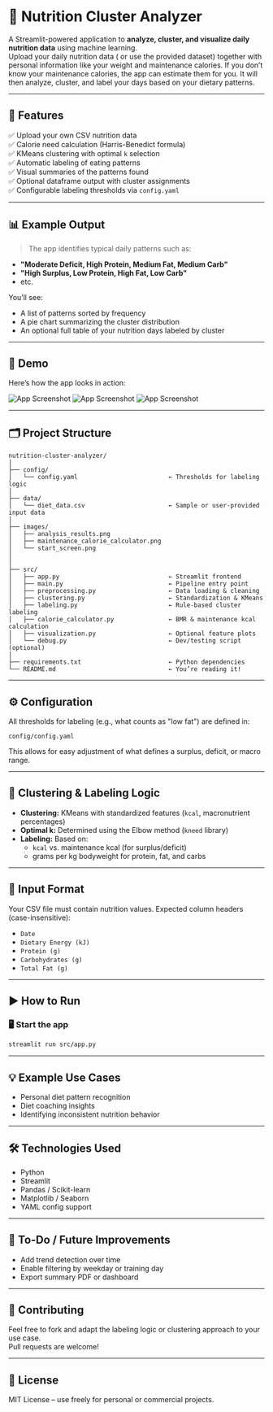 # 🥗 Nutrition Cluster Analyzer

A Streamlit-powered application to **analyze, cluster, and visualize daily nutrition data** using machine learning.  
Upload your daily nutrition data ( or use the provided dataset) together with personal information like your weight and maintenance calories. If you don’t know your maintenance calories, the app can estimate them for you. It will then analyze, cluster, and label your days based on your dietary patterns.

---

## 🚀 Features


✅ Upload your own CSV nutrition data   
✅ Calorie need calculation (Harris-Benedict formula)  
✅ KMeans clustering with optimal `k` selection  
✅ Automatic labeling of eating patterns  
✅ Visual summaries of the patterns found  
✅ Optional dataframe output with cluster assignments  
✅ Configurable labeling thresholds via `config.yaml`  

---

## 📊 Example Output

> The app identifies typical daily patterns such as:

- **"Moderate Deficit, High Protein, Medium Fat, Medium Carb"**
- **"High Surplus, Low Protein, High Fat, Low Carb"**
- etc.

You’ll see:
- A list of patterns sorted by frequency  
- A pie chart summarizing the cluster distribution  
- An optional full table of your nutrition days labeled by cluster

---

## 📸 Demo

Here’s how the app looks in action:

![App Screenshot](images/start_screen.png)
![App Screenshot](images/maintenance_calorie_calculator.png)
![App Screenshot](images/analysis_results.png)

---

## 🗂️ Project Structure

```
nutrition-cluster-analyzer/
│
├── config/
│   └── config.yaml                         ← Thresholds for labeling logic
│
├── data/
│   └── diet_data.csv                       ← Sample or user-provided input data
│
├── images/
│   ├── analysis_results.png     
│   ├── maintenance_calorie_calculator.png     
│   └── start_screen.png     
│
│
├── src/
│   ├── app.py                              ← Streamlit frontend
│   ├── main.py                             ← Pipeline entry point
│   ├── preprocessing.py                    ← Data loading & cleaning
│   ├── clustering.py                       ← Standardization & KMeans
│   ├── labeling.py                         ← Rule-based cluster labeling
│   ├── calorie_calculator.py               ← BMR & maintenance kcal calculation
│   ├── visualization.py                    ← Optional feature plots
│   └── debug.py                            ← Dev/testing script (optional)
│
├── requirements.txt                        ← Python dependencies
└── README.md                               ← You’re reading it!
```
---

## ⚙️ Configuration

All thresholds for labeling (e.g., what counts as "low fat") are defined in:

`config/config.yaml`

This allows for easy adjustment of what defines a surplus, deficit, or macro range.

---

## 🧠 Clustering & Labeling Logic

- **Clustering:** KMeans with standardized features (`kcal`, macronutrient percentages)  
- **Optimal k:** Determined using the Elbow method (`kneed` library)  
- **Labeling:** Based on:  
  - `kcal` vs. maintenance kcal (for surplus/deficit)  
  - grams per kg bodyweight for protein, fat, and carbs

---

## 📁 Input Format

Your CSV file must contain nutrition values. Expected column headers (case-insensitive):

- `Date`
- `Dietary Energy (kJ)`
- `Protein (g)`
- `Carbohydrates (g)`
- `Total Fat (g)`

---

## ▶️ How to Run

### 🖥️ Start the app
```bash
streamlit run src/app.py
```

---

## 💡 Example Use Cases

- Personal diet pattern recognition  
- Diet coaching insights 
- Identifying inconsistent nutrition behavior  

---

## 🛠️ Technologies Used

- Python  
- Streamlit 
- Pandas / Scikit-learn 
- Matplotlib / Seaborn
- YAML config support  

---

## 📌 To-Do / Future Improvements

- Add trend detection over time  
- Enable filtering by weekday or training day   
- Export summary PDF or dashboard  

---

## 🤝 Contributing

Feel free to fork and adapt the labeling logic or clustering approach to your use case.  
Pull requests are welcome!

---

## 📄 License

MIT License – use freely for personal or commercial projects.
